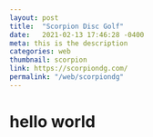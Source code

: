 ```yaml
---
layout: post
title:  "Scorpion Disc Golf"
date:   2021-02-13 17:46:28 -0400
meta: this is the description
categories: web
thumbnail: scorpion
link: https://scorpiondg.com/
permalink: "/web/scorpiondg"
---
```

# hello world
